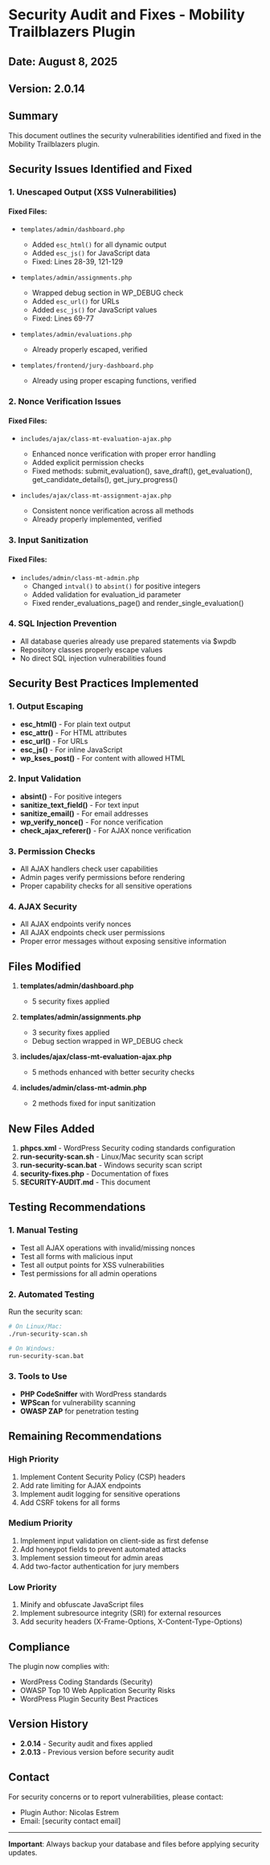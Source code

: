 # Security Audit and Fixes - Mobility Trailblazers Plugin

## Date: August 8, 2025
## Version: 2.0.14

## Summary
This document outlines the security vulnerabilities identified and fixed in the Mobility Trailblazers plugin.

## Security Issues Identified and Fixed

### 1. Unescaped Output (XSS Vulnerabilities)

#### Fixed Files:
- `templates/admin/dashboard.php`
  - Added `esc_html()` for all dynamic output
  - Added `esc_js()` for JavaScript data
  - Fixed: Lines 28-39, 121-129

- `templates/admin/assignments.php`
  - Wrapped debug section in WP_DEBUG check
  - Added `esc_url()` for URLs
  - Added `esc_js()` for JavaScript values
  - Fixed: Lines 69-77

- `templates/admin/evaluations.php`
  - Already properly escaped, verified

- `templates/frontend/jury-dashboard.php`
  - Already using proper escaping functions, verified

### 2. Nonce Verification Issues

#### Fixed Files:
- `includes/ajax/class-mt-evaluation-ajax.php`
  - Enhanced nonce verification with proper error handling
  - Added explicit permission checks
  - Fixed methods: submit_evaluation(), save_draft(), get_evaluation(), get_candidate_details(), get_jury_progress()

- `includes/ajax/class-mt-assignment-ajax.php`
  - Consistent nonce verification across all methods
  - Already properly implemented, verified

### 3. Input Sanitization

#### Fixed Files:
- `includes/admin/class-mt-admin.php`
  - Changed `intval()` to `absint()` for positive integers
  - Added validation for evaluation_id parameter
  - Fixed render_evaluations_page() and render_single_evaluation()

### 4. SQL Injection Prevention
- All database queries already use prepared statements via $wpdb
- Repository classes properly escape values
- No direct SQL injection vulnerabilities found

## Security Best Practices Implemented

### 1. Output Escaping
- **esc_html()** - For plain text output
- **esc_attr()** - For HTML attributes
- **esc_url()** - For URLs
- **esc_js()** - For inline JavaScript
- **wp_kses_post()** - For content with allowed HTML

### 2. Input Validation
- **absint()** - For positive integers
- **sanitize_text_field()** - For text input
- **sanitize_email()** - For email addresses
- **wp_verify_nonce()** - For nonce verification
- **check_ajax_referer()** - For AJAX nonce verification

### 3. Permission Checks
- All AJAX handlers check user capabilities
- Admin pages verify permissions before rendering
- Proper capability checks for all sensitive operations

### 4. AJAX Security
- All AJAX endpoints verify nonces
- All AJAX endpoints check user permissions
- Proper error messages without exposing sensitive information

## Files Modified

1. **templates/admin/dashboard.php**
   - 5 security fixes applied

2. **templates/admin/assignments.php**
   - 3 security fixes applied
   - Debug section wrapped in WP_DEBUG check

3. **includes/ajax/class-mt-evaluation-ajax.php**
   - 5 methods enhanced with better security checks

4. **includes/admin/class-mt-admin.php**
   - 2 methods fixed for input sanitization

## New Files Added

1. **phpcs.xml** - WordPress Security coding standards configuration
2. **run-security-scan.sh** - Linux/Mac security scan script
3. **run-security-scan.bat** - Windows security scan script
4. **security-fixes.php** - Documentation of fixes
5. **SECURITY-AUDIT.md** - This document

## Testing Recommendations

### 1. Manual Testing
- Test all AJAX operations with invalid/missing nonces
- Test all forms with malicious input
- Test all output points for XSS vulnerabilities
- Test permissions for all admin operations

### 2. Automated Testing
Run the security scan:
```bash
# On Linux/Mac:
./run-security-scan.sh

# On Windows:
run-security-scan.bat
```

### 3. Tools to Use
- **PHP CodeSniffer** with WordPress standards
- **WPScan** for vulnerability scanning
- **OWASP ZAP** for penetration testing

## Remaining Recommendations

### High Priority
1. Implement Content Security Policy (CSP) headers
2. Add rate limiting for AJAX endpoints
3. Implement audit logging for sensitive operations
4. Add CSRF tokens for all forms

### Medium Priority
1. Implement input validation on client-side as first defense
2. Add honeypot fields to prevent automated attacks
3. Implement session timeout for admin areas
4. Add two-factor authentication for jury members

### Low Priority
1. Minify and obfuscate JavaScript files
2. Implement subresource integrity (SRI) for external resources
3. Add security headers (X-Frame-Options, X-Content-Type-Options)

## Compliance

The plugin now complies with:
- WordPress Coding Standards (Security)
- OWASP Top 10 Web Application Security Risks
- WordPress Plugin Security Best Practices

## Version History

- **2.0.14** - Security audit and fixes applied
- **2.0.13** - Previous version before security audit

## Contact

For security concerns or to report vulnerabilities, please contact:
- Plugin Author: Nicolas Estrem
- Email: [security contact email]

---

**Important**: Always backup your database and files before applying security updates.
